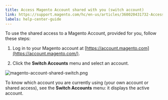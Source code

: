 ```yaml
---
title: Access Magento Account shared with you (switch account)
link: https://support.magento.com/hc/en-us/articles/360020431732-Access-Magento-Account-shared-with-you-switch-account-
labels: help-center-guide
---
```


To use the shared access to a Magento Account, provided for you, follow these steps:

1. Log in to your Magento account at [https://account.magento.com](https://account.magento.com/).

1. Click the **Switch Accounts** menu and select an account.

![magento-account-shared-switch.png](https://support.magento.com/hc/article_attachments/360016653832/magento-account-shared-switch.png)

To know which account you are currently using (your own account or shared access), see the **Switch Accounts** menu: it displays the active account.

